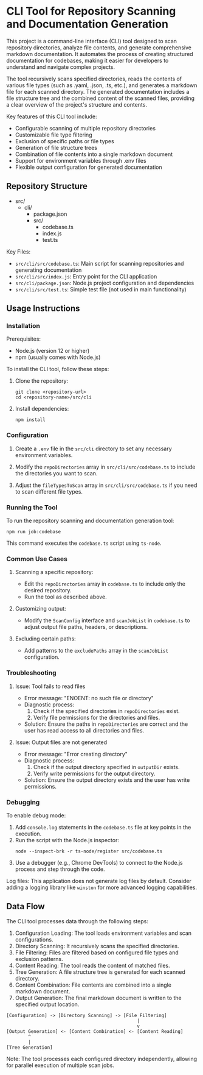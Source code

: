 # CLI Tool for Repository Scanning and Documentation Generation

This project is a command-line interface (CLI) tool designed to scan repository directories, analyze file contents, and generate comprehensive markdown documentation. It automates the process of creating structured documentation for codebases, making it easier for developers to understand and navigate complex projects.

The tool recursively scans specified directories, reads the contents of various file types (such as .yaml, .json, .ts, etc.), and generates a markdown file for each scanned directory. The generated documentation includes a file structure tree and the combined content of the scanned files, providing a clear overview of the project's structure and contents.

Key features of this CLI tool include:

- Configurable scanning of multiple repository directories
- Customizable file type filtering
- Exclusion of specific paths or file types
- Generation of file structure trees
- Combination of file contents into a single markdown document
- Support for environment variables through .env files
- Flexible output configuration for generated documentation

## Repository Structure

- src/
  - cli/
    - package.json
    - src/
      - codebase.ts
      - index.js
      - test.ts

Key Files:
- `src/cli/src/codebase.ts`: Main script for scanning repositories and generating documentation
- `src/cli/src/index.js`: Entry point for the CLI application
- `src/cli/package.json`: Node.js project configuration and dependencies
- `src/cli/src/test.ts`: Simple test file (not used in main functionality)

## Usage Instructions

### Installation

Prerequisites:
- Node.js (version 12 or higher)
- npm (usually comes with Node.js)

To install the CLI tool, follow these steps:

1. Clone the repository:
   ```
   git clone <repository-url>
   cd <repository-name>/src/cli
   ```

2. Install dependencies:
   ```
   npm install
   ```

### Configuration

1. Create a `.env` file in the `src/cli` directory to set any necessary environment variables.

2. Modify the `repoDirectories` array in `src/cli/src/codebase.ts` to include the directories you want to scan.

3. Adjust the `fileTypesToScan` array in `src/cli/src/codebase.ts` if you need to scan different file types.

### Running the Tool

To run the repository scanning and documentation generation tool:

```
npm run job:codebase
```

This command executes the `codebase.ts` script using `ts-node`.

### Common Use Cases

1. Scanning a specific repository:
   - Edit the `repoDirectories` array in `codebase.ts` to include only the desired repository.
   - Run the tool as described above.

2. Customizing output:
   - Modify the `ScanConfig` interface and `scanJobList` in `codebase.ts` to adjust output file paths, headers, or descriptions.

3. Excluding certain paths:
   - Add patterns to the `excludePaths` array in the `scanJobList` configuration.

### Troubleshooting

1. Issue: Tool fails to read files
   - Error message: "ENOENT: no such file or directory"
   - Diagnostic process:
     1. Check if the specified directories in `repoDirectories` exist.
     2. Verify file permissions for the directories and files.
   - Solution: Ensure the paths in `repoDirectories` are correct and the user has read access to all directories and files.

2. Issue: Output files are not generated
   - Error message: "Error creating directory"
   - Diagnostic process:
     1. Check if the output directory specified in `outputDir` exists.
     2. Verify write permissions for the output directory.
   - Solution: Ensure the output directory exists and the user has write permissions.

### Debugging

To enable debug mode:

1. Add `console.log` statements in the `codebase.ts` file at key points in the execution.
2. Run the script with the Node.js inspector:
   ```
   node --inspect-brk -r ts-node/register src/codebase.ts
   ```
3. Use a debugger (e.g., Chrome DevTools) to connect to the Node.js process and step through the code.

Log files: This application does not generate log files by default. Consider adding a logging library like `winston` for more advanced logging capabilities.

## Data Flow

The CLI tool processes data through the following steps:

1. Configuration Loading: The tool loads environment variables and scan configurations.
2. Directory Scanning: It recursively scans the specified directories.
3. File Filtering: Files are filtered based on configured file types and exclusion patterns.
4. Content Reading: The tool reads the content of matched files.
5. Tree Generation: A file structure tree is generated for each scanned directory.
6. Content Combination: File contents are combined into a single markdown document.
7. Output Generation: The final markdown document is written to the specified output location.

```
[Configuration] -> [Directory Scanning] -> [File Filtering]
                                                |
                                                v
[Output Generation] <- [Content Combination] <- [Content Reading]
        ^
        |
[Tree Generation]
```

Note: The tool processes each configured directory independently, allowing for parallel execution of multiple scan jobs.